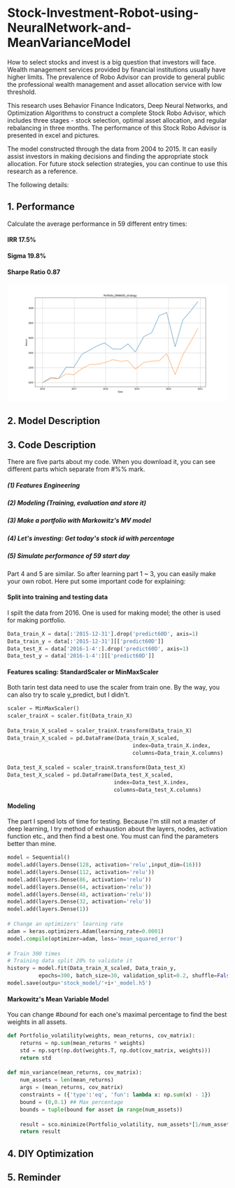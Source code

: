 # Stock-Investment-Robot-using-NeuralNetwork-and-MeanVarianceModel

How to select stocks and invest is a big question that investors will face. Wealth management services provided by financial institutions usually have higher limits. The prevalence of Robo Advisor can provide to general public the professional wealth management and asset allocation service with low threshold.

This research uses Behavior Finance Indicators, Deep Neural Networks, and Optimization Algorithms to construct a complete Stock Robo Advisor, which includes three stages - stock selection, optimal asset allocation, and regular rebalancing in three months. The performance of this Stock Robo Advisor is presented in excel and pictures.

The model constructed through the data from 2004 to 2015. It can easily assist investors in making decisions and finding the appropriate stock allocation. For future stock selection strategies, you can continue to use this research as a reference.

The following details:

## 1. Performance

Calculate the average performance in 59 different entry times: 

#### IRR 17.5%
#### Sigma 19.8%
#### Sharpe Ratio 0.87

![GITHUB](output/portfolio.png)

## 2. Model Description




## 3. Code Description
There are five parts about my code. When you download it, you can see different parts which separate from #%% mark.
##### (1) Features Engineering
##### (2) Modeling (Training, evaluation and store it)
##### (3) Make a portfolio with Markowitz's MV model
##### (4) Let's investing: Get today's stock id with percentage
##### (5) Simulate performance of 59 start day

Part 4 and 5 are similar. So after learning part 1 ~ 3, you can easily make your own robot.
Here put some important code for explaining:

#### Split into training and testing data
I spilt the data from 2016. One is used for making model; the other is used for making portfolio.
```python
Data_train_X = data[:'2015-12-31'].drop('predict60D', axis=1)
Data_train_y = data[:'2015-12-31'][['predict60D']]
Data_test_X = data['2016-1-4':].drop('predict60D', axis=1)
Data_test_y = data['2016-1-4':][['predict60D']]
```

#### Features scaling: StandardScaler or MinMaxScaler
Both tarin test data need to use the scaler from train one. By the way, you can also try to scale y_predict, but I didn't.
```python
scaler = MinMaxScaler()
scaler_trainX = scaler.fit(Data_train_X)

Data_train_X_scaled = scaler_trainX.transform(Data_train_X)
Data_train_X_scaled = pd.DataFrame(Data_train_X_scaled, 
                                        index=Data_train_X.index, 
                                        columns=Data_train_X.columns)

Data_test_X_scaled = scaler_trainX.transform(Data_test_X)
Data_test_X_scaled = pd.DataFrame(Data_test_X_scaled, 
                                  index=Data_test_X.index, 
                                  columns=Data_test_X.columns)
```

#### Modeling
The part I spend lots of time for testing. Because I'm still not a master of deep learning, I try method of exhaustion about the layers, nodes, activation function etc., and then find a best one. You must can find the parameters better than mine.
```python
model = Sequential()
model.add(layers.Dense(128, activation='relu',input_dim=(16)))
model.add(layers.Dense(112, activation='relu'))
model.add(layers.Dense(86, activation='relu'))
model.add(layers.Dense(64, activation='relu'))
model.add(layers.Dense(48, activation='relu'))
model.add(layers.Dense(32, activation='relu'))
model.add(layers.Dense(1))
    
# Change an optimizers' learning rate
adam = keras.optimizers.Adam(learning_rate=0.0001)
model.compile(optimizer=adam, loss='mean_squared_error')
    
# Train 300 times
# Training data split 20% to validate it
history = model.fit(Data_train_X_scaled, Data_train_y, 
          epochs=300, batch_size=30, validation_split=0.2, shuffle=False)
model.save(outpu+'stock_model/'+i+'_model.h5')
```

#### Markowitz's Mean Variable Model
You can change *#bound* for each one's maximal percentage to find the best weights in all assets.
```python
def Portfolio_volatility(weights, mean_returns, cov_matrix):
    returns = np.sum(mean_returns * weights)
    std = np.sqrt(np.dot(weights.T, np.dot(cov_matrix, weights)))    
    return std

def min_variance(mean_returns, cov_matrix):
    num_assets = len(mean_returns)
    args = (mean_returns, cov_matrix)
    constraints = ({'type':'eq', 'fun': lambda x: np.sum(x) - 1})
    bound = (0,0.1) ## Max percentage
    bounds = tuple(bound for asset in range(num_assets))
    
    result = sco.minimize(Portfolio_volatility, num_assets*[1/num_assets], args=args, method='SLSQP', bounds=bounds, constraints=constraints)
    return result
```


## 4. DIY Optimization




## 5. Reminder




